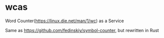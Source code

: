 # wcas
Word Counter(https://linux.die.net/man/1/wc) as a Service

Same as https://github.com/fedinskiy/symbol-counter, but rewritten in Rust
